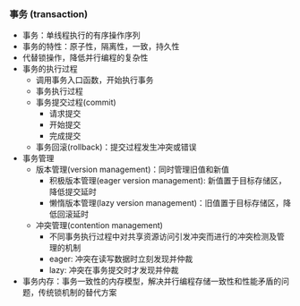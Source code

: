 ### 事务 (transaction)
- 事务：单线程执行的有序操作序列
- 事务的特性：原子性，隔离性，一致，持久性
- 代替锁操作，降低并行编程的复杂性
- 事务的执行过程
    - 调用事务入口函数，开始执行事务
    - 事务执行过程
    - 事务提交过程(commit)
        - 请求提交
        - 开始提交
        - 完成提交
    - 事务回滚(rollback)：提交过程发生冲突或错误
- 事务管理
    - 版本管理(version management)：同时管理旧值和新值
        - 积极版本管理(eager version management): 新值置于目标存储区，降低提交延时
        - 懒惰版本管理(lazy version management)：旧值置于目标存储区，降低回滚延时
    - 冲突管理(contention management)
        - 不同事务执行过程中对共享资源访问引发冲突而进行的冲突检测及管理的机制
        - eager: 冲突在读写数据时立刻发现并仲裁
        - lazy: 冲突在事务提交时才发现并仲裁
- 事务内存：事务一致性的内存模型，解决并行编程存储一致性和性能矛盾的问题，传统锁机制的替代方案